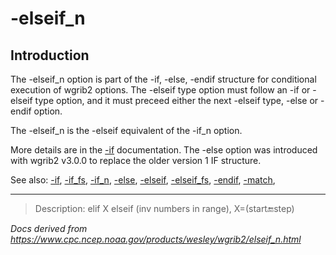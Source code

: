 # -elseif_n

## Introduction

The -elseif_n option is part of the
-if,
-else,
-endif structure for conditional execution of wgrib2 options.
The -elseif type option must follow an
-if or -elseif type option, and it must preceed either the next
-elseif type,
-else or
-endif option.

The -elseif_n is the
-elseif equivalent of the
-if_n option.

More details are in the [-if](./if.md) documentation.
The -else option was introduced with wgrib2 v3.0.0 to replace
the older version 1 IF structure.

See also:
[-if](./if.md),
[-if_fs](./if_fs.md),
[-if_n](./if_n.md),
[-else](./else.md),
[-elseif](./elseif.md),
[-elseif_fs](./elseif_fs.md),
[-endif](./endif.md),
[-match](./match.md),

---

> Description: elif X elseif (inv numbers in range), X=(start:end:step)

_Docs derived from <https://www.cpc.ncep.noaa.gov/products/wesley/wgrib2/elseif_n.html>_
